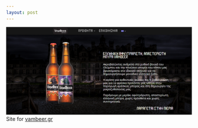```yaml
---
layout: post
---
```


<img src="/images/fulls/vambeer.png" class="fit image">Site for <a href="http://vambeer.gr/" target="_blank">vambeer.gr</a>

